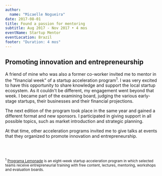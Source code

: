 ```yaml
---
author:
  name: "Micaelle Nogueira"
date: 2017-08-01
title: Found a passion for mentoring
subtitle: Aug 2017 - Nov 2017 • 4 mos
eventName: Startup Mentor
eventLocation: Brazil
footer: "Duration: 4 mos"
---
```


## Promoting innovation and entrepreneurship

A friend of mine who was also a former co-worker invited me to mentor in the "financial week" of a startup acceleration program<sup>1</sup>. I was very excited to have this opportunity to share knowledge and support the local startup ecosystem. As it couldn't be different, my engagement went beyond that week. I became part of the examining board, judging the various early-stage startups, their businesses and their financial projections.

The next edition of the program took place in the same year and gained a different format and new sponsors. I participated in giving support in all possible topics, such as market introduction and strategic planning. 

At that time, other acceleration programs invited me to give talks at events that they organized to promote innovation and entrepreneurship.

<br/>
<br/>

<small><sup>1</sup> [Programa Lemonade](http://programalemonade.com.br/) is an eight-week startup acceleration program in which selected teams receive entrepreneurial training with free content, lectures, mentoring, workshops and evaluation boards.</small>